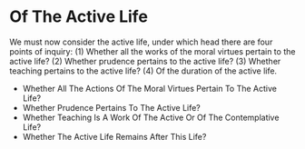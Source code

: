 # Of The Active Life

We must now consider the active life, under which head there are four points of inquiry:
(1) Whether all the works of the moral virtues pertain to the active life?
(2) Whether prudence pertains to the active life?
(3) Whether teaching pertains to the active life?
(4) Of the duration of the active life.

* Whether All The Actions Of The Moral Virtues Pertain To The Active Life?
* Whether Prudence Pertains To The Active Life?
* Whether Teaching Is A Work Of The Active Or Of The Contemplative Life?
* Whether The Active Life Remains After This Life?